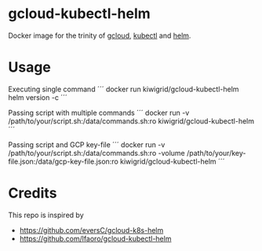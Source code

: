 # gcloud-kubectl-helm
Docker image for the trinity of [gcloud](https://cloud.google.com/sdk/docs/), [kubectl](https://kubernetes.io/docs/reference/kubectl/kubectl/) and [helm](https://www.helm.sh).

# Usage

Executing single command
´´´
docker run kiwigrid/gcloud-kubectl-helm helm version -c
´´´

Passing script with multiple commands
´´´
docker run -v /path/to/your/script.sh:/data/commands.sh:ro kiwigrid/gcloud-kubectl-helm
´´´

Passing script and GCP key-file
´´´
docker run -v /path/to/your/script.sh:/data/commands.sh:ro -volume /path/to/your/key-file.json:/data/gcp-key-file.json:ro kiwigrid/gcloud-kubectl-helm
´´´


# Credits
This repo is inspired by
* https://github.com/eversC/gcloud-k8s-helm
* https://github.com/lfaoro/gcloud-kubectl-helm